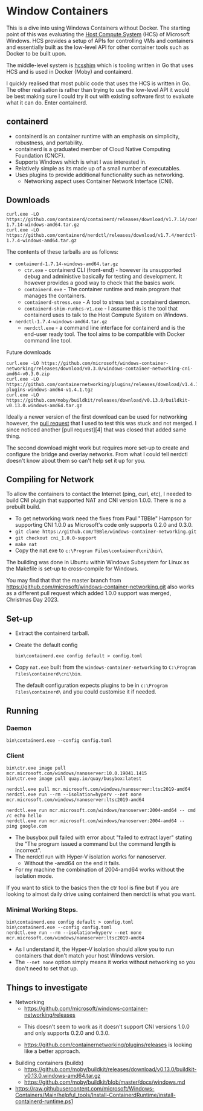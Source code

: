 # Window Containers

This is a dive into using Windows Containers without Docker. The starting point
of this was evaluating the [Host Compute System][0] (HCS) of Microsoft Windows. HCS
provides a setup of APIs for controlling VMs and containers and essentially
built as the low-level API for other container tools such as Docker to be built
upon.

The middle-level system is [hcsshim][1] which is tooling written in Go that
uses HCS and is used in Docker (Moby) and containerd.

I quickly realised that most public code that uses the HCS is written in Go.
The other realisation is rather than trying to use the low-level API it would
be best making sure I could try it out with existing software first to evaluate
what it can do. Enter containerd.

## containerd

* containerd is an container runtime with an emphasis on simplicity,
  robustness, and portability.
* containerd is a graduated member of Cloud Native Computing Foundation (CNCF).
* Supports Windows which is what I was interested in.
* Relatively simple as its made up of a small number of executables.
* Uses plugins to provide additional functionality such as networking.
  * Networking aspect uses Container Network Interface (CNI).

## Downloads
```
curl.exe -LO https://github.com/containerd/containerd/releases/download/v1.7.14/containerd-1.7.14-windows-amd64.tar.gz
curl.exe -LO https://github.com/containerd/nerdctl/releases/download/v1.7.4/nerdctl-1.7.4-windows-amd64.tar.gz
```
The contents of these tarballs are as follows:
* `containerd-1.7.14-windows-amd64.tar.gz`
  * `ctr.exe` - containerd CLI (front-end) - however its unsupported debug and
    administive basically for testing and development. It however provides a
    good way
    to check that the basics work.
  * `containerd.exe` - The container runtime and main program that manages
    the containers.
  * `containerd-stress.exe` - A tool to stress test a containerd daemon.
  * `containerd-shim-runhcs-v1.exe` - I assume this is the tool that containerd
    uses to talk to the Host Compute System on Windows.
* `nerdctl-1.7.4-windows-amd64.tar.gz`
  * `nerdctl.exe` - a command line interface for containerd and is the end-user
    ready tool. The tool aims to be compatible with Docker command line tool.

Future downloads
```
curl.exe -LO https://github.com/microsoft/windows-container-networking/releases/download/v0.3.0/windows-container-networking-cni-amd64-v0.3.0.zip
curl.exe -LO https://github.com/containernetworking/plugins/releases/download/v1.4.1/cni-plugins-windows-amd64-v1.4.1.tgz
curl.exe -LO https://github.com/moby/buildkit/releases/download/v0.13.0/buildkit-v0.13.0.windows-amd64.tar.gz
```

Ideally a newer version of the first download can be used for networking
however, the [pull request][3] that I used to test this was stuck and not
merged. I since noticed another [pull request][4] that was closed that added
same thing.

The second download might work but requires more set-up to create and configure
the bridge and overlay networks. From what I could tell nerdctl doesn't know
about them so can't help set it up for you.

## Compiling for Network

To allow the containers to contact the Internet (ping, curl, etc), I needed
to build CNI plugin that supported NAT and CNI version 1.0.0. There is no a
prebuilt build.

* To get networking work need the fixes from Paul "TBBle" Hampson for supporting
  CNI 1.0.0 as Microsoft's code only supports 0.2.0 and 0.3.0.
* `git clone https://github.com/TBBle/windows-container-networking.git`
* `git checkout cni_1.0.0-support`
* `make nat`
* Copy the nat.exe to `c:\Program Files\containerd\cni\bin\`

The building was done in Ubuntu within Windows Subsystem for Linux as the
Makefile is set-up to cross-compile for Windows.

You may find that that the master branch from
https://github.com/microsoft/windows-container-networking.git also works as
a different pull request which added 1.0.0 support was merged, Christmas Day
2023.

## Set-up
* Extract the containerd tarball.
* Create the default config
  ```
  bin\containerd.exe config default > config.toml
  ```
* Copy `nat.exe` built from the `windows-container-networking` to
  `C:\Program Files\containerd\cni\bin`.

  The default configuration expects plugins to be in
  `c:\Program Files\containerd\` and you could customise it if needed.

## Running

### Daemon
```
bin\containerd.exe --config config.toml
```

### Client
```
bin\ctr.exe image pull mcr.microsoft.com/windows/nanoserver:10.0.19041.1415
bin\ctr.exe image pull quay.io/quay/busybox:latest

nerdctl.exe pull mcr.microsoft.com/windows/nanoserver:ltsc2019-amd64
nerdctl.exe run --rm --isolation=hyperv --net none mcr.microsoft.com/windows/nanoserver:ltsc2019-amd64

nerdctl.exe run mcr.microsoft.com/windows/nanoserver:2004-amd64 -- cmd /c echo hello
nerdctl.exe run mcr.microsoft.com/windows/nanoserver:2004-amd64 -- ping google.com
```

* The busybox pull failed with error about "failed to extract layer" stating
  the "The program issued a command but the command length is incorrect".
* The nerdctl run with Hyper-V isolation works for nanoserver.
    * Without the -amd64 on the end it fails.
* For my machine the combination of 2004-amd64 works without the isolation mode.

If you want to stick to the basics then the ctr tool is fine but if you are
looking to almost daily drive using containerd then nerdctl is what you want.

### Minimal Working Steps.
```
bin\containerd.exe config default > config.toml
bin\containerd.exe --config config.toml
nerdctl.exe run --rm --isolation=hyperv --net none mcr.microsoft.com/windows/nanoserver:ltsc2019-amd64
```

* As I understand it, the Hyper-V isolation should allow you to run containers
  that don't match your host Windows version.
* The `--net none` option simply means it works without networking so you don't
  need to set that up.

## Things to investigate

* Networking
    * https://github.com/microsoft/windows-container-networking/releases
    - This doesn't seem to work as it doesn't support CNI versions 1.0.0 and only supports 0.2.0 and 0.3.0.

    - https://github.com/containernetworking/plugins/releases is looking like a better approach.
* Building containers (buildx)
  - https://github.com/moby/buildkit/releases/download/v0.13.0/buildkit-v0.13.0.windows-amd64.tar.gz
  * https://github.com/moby/buildkit/blob/master/docs/windows.md
* https://raw.githubusercontent.com/microsoft/Windows-Containers/Main/helpful_tools/Install-ContainerdRuntime/install-containerd-runtime.ps1


[0]: https://learn.microsoft.com/en-us/virtualization/api/hcs/overview
[1]: https://github.com/microsoft/hcsshim
[2]: https://github.com/microsoft/windows-container-networking/pull/96
[3]: https://github.com/microsoft/windows-container-networking/pull/101
